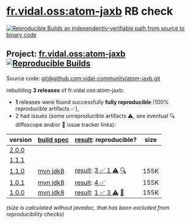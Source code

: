 [fr.vidal.oss:atom-jaxb](https://central.sonatype.com/artifact/fr.vidal.oss/atom-jaxb/versions) RB check
=======

[![Reproducible Builds](https://reproducible-builds.org/images/logos/rb.svg) an independently-verifiable path from source to binary code](https://reproducible-builds.org/)

## Project: [fr.vidal.oss:atom-jaxb](https://central.sonatype.com/artifact/fr.vidal.oss/atom-jaxb/versions) [![Reproducible Builds](https://img.shields.io/endpoint?url=https://raw.githubusercontent.com/jvm-repo-rebuild/reproducible-central/master/content/fr/vidal/oss/badge.json)](https://github.com/jvm-repo-rebuild/reproducible-central/blob/master/content/fr/vidal/oss/README.md)

Source code: [git@github.com:vidal-community/atom-jaxb.git](git@github.com:vidal-community/atom-jaxb.git)

rebuilding **3 releases** of fr.vidal.oss:atom-jaxb:
- **1** releases were found successfully **fully reproducible** (100% reproducible artifacts :white_check_mark:),
- 2 had issues (some unreproducible artifacts :warning:, see eventual :mag: diffoscope and/or :memo: issue tracker links):

| version | [build spec](/BUILDSPEC.md) | [result](https://reproducible-builds.org/docs/jvm/): reproducible? | size |
| -- | --------- | ------ | -- |
| [2.0.0](https://central.sonatype.com/artifact/fr.vidal.oss/atom-jaxb/2.0.0/pom) | | | |
| [1.1.1](https://central.sonatype.com/artifact/fr.vidal.oss/atom-jaxb/1.1.1/pom) | | | |
| [1.1.0](https://central.sonatype.com/artifact/fr.vidal.oss/atom-jaxb/1.1.0/pom) | [mvn jdk8](atom-jaxb-1.1.0.buildspec) | [result](atom-jaxb-1.1.0.buildinfo): [3 :white_check_mark:  1 :warning:](atom-jaxb-1.1.0.buildcompare) [:mag:](atom-jaxb-1.1.0.diffoscope) | 155K |
| [1.0.1](https://central.sonatype.com/artifact/fr.vidal.oss/atom-jaxb/1.0.1/pom) | [mvn jdk8](atom-jaxb-1.0.1.buildspec) | [result](atom-jaxb-1.0.1.buildinfo): [4 :white_check_mark: ](atom-jaxb-1.0.1.buildcompare) | 155K |
| [1.0.0](https://central.sonatype.com/artifact/fr.vidal.oss/atom-jaxb/1.0.0/pom) | [mvn jdk8](atom-jaxb-1.0.0.buildspec) | [result](atom-jaxb-1.0.0.buildinfo): [1 :white_check_mark:  3 :warning:](atom-jaxb-1.0.0.buildcompare) [:memo:](https://github.com/vidal-community/atom-jaxb/issues/54) | 155K |

<i>(size is calculated without javadoc, that has been excluded from reproducibility checks)</i>
